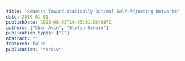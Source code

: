 ```yaml
---
title: "ReNets: Toward Statically Optimal Self-Adjusting Networks"
date: 2019-01-01
publishDate: 2023-08-03T14:03:31.904887Z
authors: ["Chen Avin", "Stefan Schmid"]
publication_types: ["1"]
abstract: ""
featured: false
publication: "*arXiv*"
---
```


